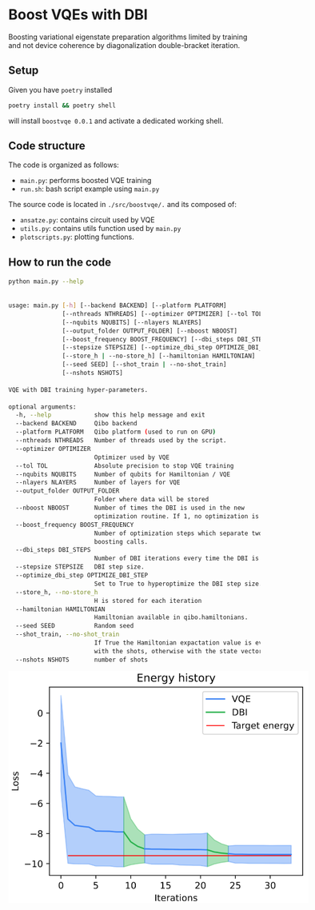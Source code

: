 # Boost VQEs with DBI

Boosting variational eigenstate preparation algorithms limited by training and not device coherence by diagonalization double-bracket iteration.

## Setup

Given you have `poetry` installed

```sh
poetry install && poetry shell
```

will install `boostvqe 0.0.1` and activate a dedicated working shell.

## Code structure

The code is organized as follows:

* `main.py`: performs boosted VQE training
* `run.sh`: bash script example using `main.py`

The source code is located in `./src/boostvqe/.` and its composed of:

* `ansatze.py`: contains circuit used by VQE
* `utils.py`: contains utils function used by `main.py`
* `plotscripts.py`: plotting functions.

## How to run the code

```sh
python main.py --help
```

```sh

usage: main.py [-h] [--backend BACKEND] [--platform PLATFORM]
               [--nthreads NTHREADS] [--optimizer OPTIMIZER] [--tol TOL]
               [--nqubits NQUBITS] [--nlayers NLAYERS]
               [--output_folder OUTPUT_FOLDER] [--nboost NBOOST]
               [--boost_frequency BOOST_FREQUENCY] [--dbi_steps DBI_STEPS]
               [--stepsize STEPSIZE] [--optimize_dbi_step OPTIMIZE_DBI_STEP]
               [--store_h | --no-store_h] [--hamiltonian HAMILTONIAN]
               [--seed SEED] [--shot_train | --no-shot_train]
               [--nshots NSHOTS]

VQE with DBI training hyper-parameters.

optional arguments:
  -h, --help            show this help message and exit
  --backend BACKEND     Qibo backend
  --platform PLATFORM   Qibo platform (used to run on GPU)
  --nthreads NTHREADS   Number of threads used by the script.
  --optimizer OPTIMIZER
                        Optimizer used by VQE
  --tol TOL             Absolute precision to stop VQE training
  --nqubits NQUBITS     Number of qubits for Hamiltonian / VQE
  --nlayers NLAYERS     Number of layers for VQE
  --output_folder OUTPUT_FOLDER
                        Folder where data will be stored
  --nboost NBOOST       Number of times the DBI is used in the new
                        optimization routine. If 1, no optimization is run.
  --boost_frequency BOOST_FREQUENCY
                        Number of optimization steps which separate two DBI
                        boosting calls.
  --dbi_steps DBI_STEPS
                        Number of DBI iterations every time the DBI is called.
  --stepsize STEPSIZE   DBI step size.
  --optimize_dbi_step OPTIMIZE_DBI_STEP
                        Set to True to hyperoptimize the DBI step size.
  --store_h, --no-store_h
                        H is stored for each iteration
  --hamiltonian HAMILTONIAN
                        Hamiltonian available in qibo.hamiltonians.
  --seed SEED           Random seed
  --shot_train, --no-shot_train
                        If True the Hamiltonian expactation value is evaluate
                        with the shots, otherwise with the state vector
  --nshots NSHOTS       number of shots
```

<img src="example.png" style="solid #000; max-width:600px; max-height:1000px;">

